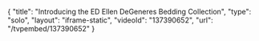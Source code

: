 {
    "title": "Introducing the ED Ellen DeGeneres Bedding Collection",
    "type": "solo",
    "layout": "iframe-static",
    "videoId": "137390652",
    "url": "\/tvpembed\/137390652"
}
